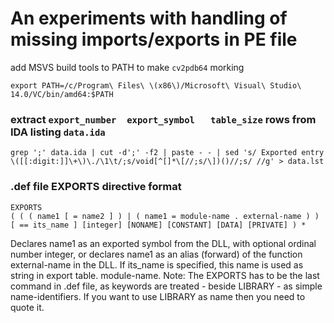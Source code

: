 # An experiments with handling of missing imports/exports in PE file

add MSVS build tools to PATH to make `cv2pdb64` morking

~~~
export PATH=/c/Program\ Files\ \(x86\)/Microsoft\ Visual\ Studio\ 14.0/VC/bin/amd64:$PATH
~~~

### extract `export_number	export_symbol	table_size` rows from IDA listing `data.ida`
~~~
grep ';' data.ida | cut -d';' -f2 | paste - - | sed 's/ Exported entry \([[:digit:]]\+\)\./\1\t/;s/void[^[]*\[//;s/\])()//;s/ //g' > data.lst
~~~








### .def file EXPORTS directive format
~~~
EXPORTS 
( ( ( name1 [ = name2 ] ) | ( name1 = module-name . external-name ) ) [ == its_name ] [integer] [NONAME] [CONSTANT] [DATA] [PRIVATE] ) *
~~~
Declares name1 as an exported symbol from the DLL, with optional ordinal number integer, 
or declares name1 as an alias (forward) of the function external-name in the DLL. 
If its_name is specified, this name is used as string in export table. module-name. 
Note: The EXPORTS has to be the last command in .def file, as keywords are treated - beside LIBRARY - as simple name-identifiers.
If you want to use LIBRARY as name then you need to quote it.